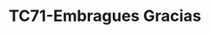 ---
title: "TC71-Embragues Gracias"
url: /fusagasuga/tc71-embragues-gracias/
shop: reparación de automóviles
---